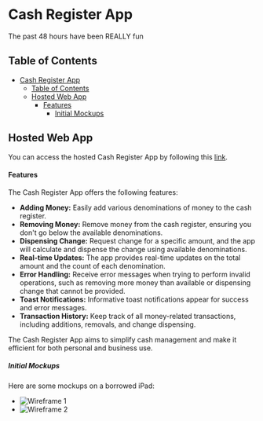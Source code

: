 # Cash Register App

The past 48 hours have been REALLY fun

## Table of Contents
- [Cash Register App](#cash-register-app)
  - [Table of Contents](#table-of-contents)
  - [Hosted Web App](#hosted-web-app)
      - [Features](#features)
        - [Initial Mockups](#initial-mockups)

## Hosted Web App
You can access the hosted Cash Register App by following this [link](https://readysetgit.github.io/cash-register/).

#### Features

The Cash Register App offers the following features:

- **Adding Money:** Easily add various denominations of money to the cash register.
- **Removing Money:** Remove money from the cash register, ensuring you don't go below the available denominations.
- **Dispensing Change:** Request change for a specific amount, and the app will calculate and dispense the change using available denominations.
- **Real-time Updates:** The app provides real-time updates on the total amount and the count of each denomination.
- **Error Handling:** Receive error messages when trying to perform invalid operations, such as removing more money than available or dispensing change that cannot be provided.
- **Toast Notifications:** Informative toast notifications appear for success and error messages.
- **Transaction History:** Keep track of all money-related transactions, including additions, removals, and change dispensing.

The Cash Register App aims to simplify cash management and make it efficient for both personal and business use.


##### Initial Mockups
Here are some mockups on a borrowed iPad:
- ![Wireframe 1](./design/wireframe-1.png)
- ![Wireframe 2](./design/wireframe-2.png)


